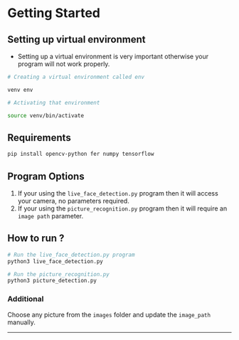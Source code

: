 # Getting Started

## Setting up virtual environment 
- Setting up a virtual environment is very important otherwise your program will not work properly.

```bash
# Creating a virtual environment called env

venv env

# Activating that environment 

source venv/bin/activate
```

## Requirements 
```bash
pip install opencv-python fer numpy tensorflow
```

## Program Options 
1. If your using the `live_face_detection.py` program then it will access your camera, no parameters required.
2. If your using the `picture_recognition.py` program then it will require an `image path` parameter.

## How to run ?

```bash
# Run the live_face_detection.py program
python3 live_face_detection.py

# Run the picture_recognition.py
python3 picture_detection.py
```

### Additional 
Choose any picture from the `images` folder and update the `image_path` manually.

---